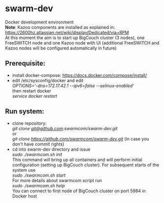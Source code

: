 # swarm-dev
Docker development environment    
__Note__: Kazoo components are installed as explained in: https://2600hz.atlassian.net/wiki/display/Dedicated/via+RPM  
At this moment the aim is to start up BigCouch cluster (3 nodes), one FreeSWITCH node and one Kazoo node with UI (additional FreeSWITCH and Kazoo nodes will be configured automatically in future)    

## Prerequisite:
* install docker-compose: https://docs.docker.com/compose/install/
* edit /etc/sysconfig/docker and edit  
_OPTIONS='-dns=172.17.42.1 --ipv6=false --selinux-enabled'_  
then restart docker  
_service docker restart_

## Run system:
* clone repository:  
_git clone git@github.com:swarmcom/swarm-dev.git_  
or  
_git clone https://github.com/swarmcom/swarm-dev.git_ (in case you don't have commit rights)
* cd into swarm-dev directory and issue  
_sudo ./swarmcom.sh init_  
This command will bring up all containers and will perform initial configuration (setting up BigCouch cluster). For subsequent starts of the system use  
_sudo ./swarmcom.sh start_  
For more details about swarmcom script run  
_sudo ./swarmcom.sh help_  
You can connect to first node of BigCouch cluster on port 5984 in Docker host 

